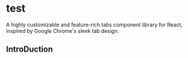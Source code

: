 # test
A highly customizable and feature-rich tabs component library for React, inspired by Google Chrome's sleek tab design.
## IntroDuction
